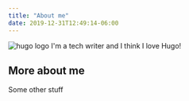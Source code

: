 ```yaml
---
title: "About me"
date: 2019-12-31T12:49:14-06:00
---
```


![hugo logo](/img/my_photo.jpg)
I'm a tech writer and I think I love Hugo!

## More about me

Some other stuff


